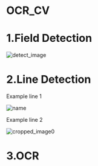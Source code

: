 # OCR_CV
# 1.Field Detection
![detect_image](https://github.com/Nga20204887/OCR_CV/assets/103292832/b7927520-72ae-4938-9c71-60158d5bec5a)
# 2.Line Detection

Example line 1

![name](https://github.com/Nga20204887/OCR_CV/assets/103292832/ec87b334-626d-44a6-866b-454598bd5e80)

Example line 2

![cropped_image0](https://github.com/Nga20204887/OCR_CV/assets/103292832/a30d63a7-b54c-402b-8300-425df7a4b362)

# 3.OCR 
